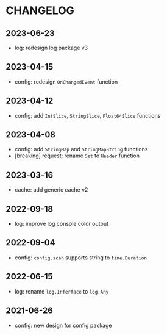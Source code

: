 # CHANGELOG

## 2023-06-23

- log: redesign log package v3

## 2023-04-15

- config: redesign `OnChangedEvent` function

## 2023-04-12

- config: add `IntSlice`, `StringSlice`, `Float64Slice` functions

## 2023-04-08

- config: add `StringMap` and `StringMapString` functions
- [breaking] request: rename `Set` to `Header` function

## 2023-03-16

- cache: add generic cache v2

## 2022-09-18

- log: improve log console color output

## 2022-09-04

- config: `config.scan` supports string to `time.Duration`

## 2022-06-15

- log: rename `log.Inferface` to `log.Any`

## 2021-06-26

- config: new design for config package
